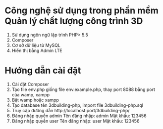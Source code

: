# Công nghệ sử dụng trong phần mềm Quản lý chất lượng công trình 3D
1. Sử dụng ngôn ngữ lập trình PHP> 5.5
2. Composer
3. Cơ sở dữ liệu từ MySQL
4. Hiển thị bằng Admin LTE
  
# Hướng dẫn cài đặt
1. Cài đặt Composer
2. Tạo file env.php giống file env.example.php, thay port 8088 bằng port của wamp, xampp
3. Bật wamp hoặc xampp
4. Tạo database tên 3dbuilding-php, import file 3dbuilding-php.sql
5. Truy cập đường dẫn http://localhost:port/3dbuilding-php/
6. Đăng nhập quyền admin
    Tên đăng nhập: admin
    Mật khẩu: 123456
7. Đăng nhập quyền user
    Tên đăng nhập: user
    Mật khẩu: 123456
